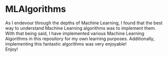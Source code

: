 # MLAlgorithms

As I endevour through the depths of Machine Learning, I found that the best way to understand Machine Learning algorithms was to implement them. With that being said, I have implemented various Machine Learning Algorithms in this repository for my own learning purposes. Additionally, implementing this fantastic algorithms was very enjoyable!  
Enjoy!
